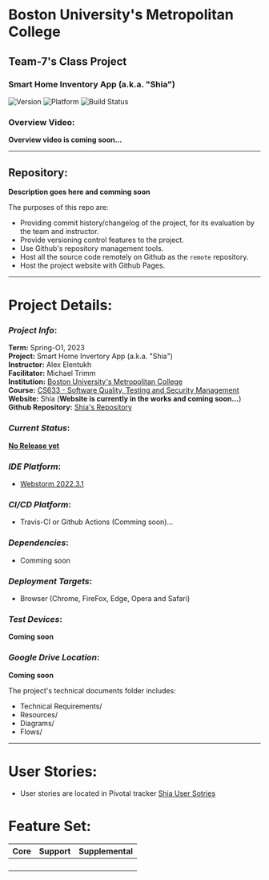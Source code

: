 # Boston University's Metropolitan College  
## Team-7's Class Project

### Smart Home Inventory App (a.k.a. "Shia")

![Version](https://img.shields.io/badge/Version-v0.0.0-blue.svg?style=flat)
![Platform](https://img.shields.io/badge/Platform-WEB-blue.svg?style=flat)
![Build Status](https://img.shields.io/badge/Status-passing-green.svg?style=flat)

### Overview Video:

**Overview video is coming soon...**  

---

## Repository:

**Description goes here and comming soon** 

The purposes of this repo are:

- Providing commit history/changelog of the project, for its evaluation by the team and instructor.
- Provide versioning control features to the project.
- Use Github's repository management tools.
- Host all the source code remotely on Github as the `remote` repository.
- Host the project website with Github Pages.

---

# Project Details:

### _Project Info_:

**Term:** Spring-O1, 2023  
**Project:** Smart Home Invertory App (a.k.a. "Shia")  
**Instructor:** Alex Elentukh  
**Facilitator:** Michael Trimm  
**Institution:** [Boston University's Metropolitan College](https://www.bu.edu/met/)  
**Course:** [CS633 - Software Quality, Testing and Security Management](http://www.bu.edu/csmet/academic-programs/courses/cs633/)  
**Website:** Shia (**Website is currently in the works and coming soon...**)  
**Github Repository:** [Shia's Repository](https://github.com/gchriswill/shia)

### _Current Status_:

**[No Release yet](#)**  

### _IDE Platform_:

- [Webstorm 2022.3.1](https://www.jetbrains.com/webstorm/)

### _CI/CD Platform_:

- Travis-CI or Github Actions (Comming soon)...

### _Dependencies_:  

- Comming soon

### _Deployment Targets_:

- Browser (Chrome, FireFox, Edge, Opera and Safari)

### _Test Devices_:

**Coming soon**  

### _Google Drive Location_:

**Coming soon**

The project's technical documents folder includes:

- Technical Requirements/
- Resources/
- Diagrams/
- Flows/

---

# User Stories:  

- User stories are located in Pivotal tracker [Shia User Sotries](#)

# Feature Set:

| Core          | Support       | Supplemental  |
| ------------- | ------------- | ------------- |
|               |               |               |
|               |               |               |
|               |               |               |
|               |               |               |




